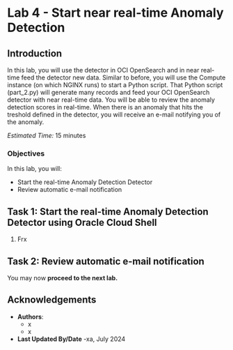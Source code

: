 # Lab 4 - Start near real-time Anomaly Detection

## Introduction

In this lab, you will use the detector in OCI OpenSearch and in near real-time feed the detector new data. Similar to before, you will use the Compute instance (on which NGINX runs) to start a Python script. That Python script (part_2.py) will generate many records and feed your OCI OpenSearch detector with near real-time data. You will be able to review the anomaly detection scores in real-time. When there is an anomaly that hits the treshold defined in the detector, you will receive an e-mail notifying you of the anomaly.

*Estimated Time:* 15 minutes

### Objectives

In this lab, you will:
* Start the real-time Anomaly Detection Detector
* Review automatic e-mail notification


## Task 1: Start the real-time Anomaly Detection Detector using Oracle Cloud Shell

1.	Frx


## Task 2: Review automatic e-mail notification




You may now **proceed to the next lab.**

## Acknowledgements
* **Authors**:
    * x
    * x
* **Last Updated By/Date** -xa, July 2024
